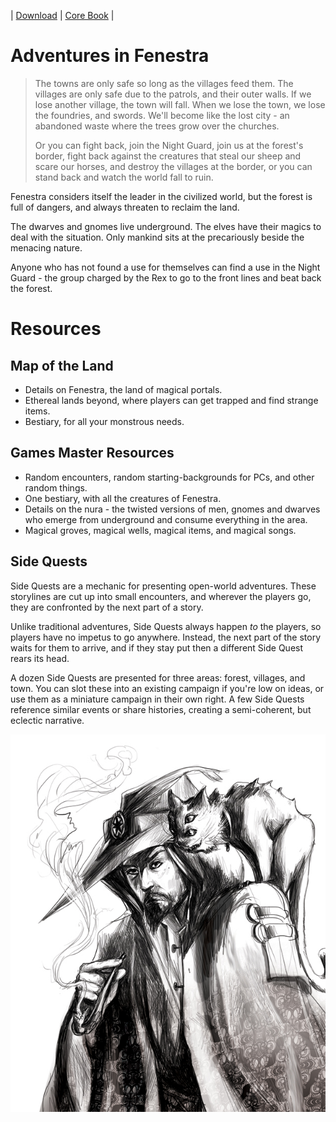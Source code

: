 | [Download][download] | [Core Book][BIND] | 

# Adventures in Fenestra

> The towns are only safe so long as the villages feed them.
> The villages are only safe due to the patrols, and their outer walls.
> If we lose another village, the town will fall.
> When we lose the town, we lose the foundries, and swords.
> We'll become like the lost city - an abandoned waste where the trees grow over the churches.
>
> Or you can fight back, join the Night Guard, join us at the forest's border, fight back against the creatures that steal our sheep and scare our horses, and destroy the villages at the border, or you can stand back and watch the world fall to ruin.

Fenestra considers itself the leader in the civilized world, but the forest is full of dangers, and always threaten to reclaim the land.

The dwarves and gnomes live underground.
The elves have their magics to deal with the situation.
Only mankind sits at the precariously beside the menacing nature.

Anyone who has not found a use for themselves can find a use in the Night Guard - the group charged by the Rex to go to the front lines and beat back the forest.

# Resources

## Map of the Land

- Details on Fenestra, the land of magical portals.
- Ethereal lands beyond, where players can get trapped and find strange items.
- Bestiary, for all your monstrous needs.

## Games Master Resources

- Random encounters, random starting-backgrounds for PCs, and other random things.
- One bestiary, with all the creatures of Fenestra.
- Details on the nura - the twisted versions of men, gnomes and dwarves who emerge from underground and consume everything in the area.
- Magical groves, magical wells, magical items, and magical songs.

## Side Quests

Side Quests are a mechanic for presenting open-world adventures.
These storylines are cut up into small encounters, and wherever the players go, they are confronted by the next part of a story.

Unlike traditional adventures, Side Quests always happen *to* the players, so players have no impetus to go anywhere.
Instead, the next part of the story waits for them to arrive, and if they stay put then a different Side Quest rears its head.

A dozen Side Quests are presented for three areas: forest, villages, and town.
You can slot these into an existing campaign if you're low on ideas, or use them as a miniature campaign in their own right.
A few Side Quests reference similar events or share histories, creating a semi-coherent, but eclectic narrative.

![Nura Cat](images/Unknown/wizard_and_cat.jpg)

[download]: https://belgradecats.tk/pdfs/aif.pdf
[BIND]: https://gitlab.com/bindrpg/core
